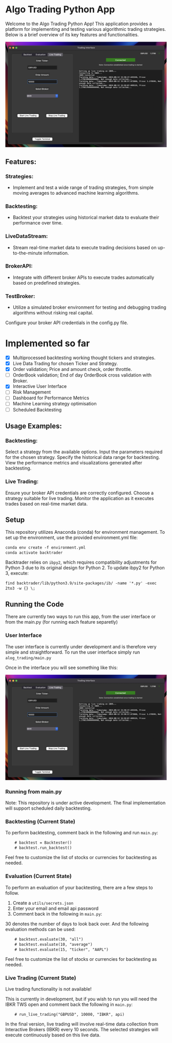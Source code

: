 # Algo Trading Python App

Welcome to the Algo Trading Python App! This application provides a platform for implementing and testing various algorithmic trading strategies. Below is a brief overview of its key features and functionalities.

![screenshot](user_interface_screenshot.png)

## Features:
### Strategies:
- Implement and test a wide range of trading strategies, from simple moving averages to advanced machine learning algorithms.
### Backtesting:
- Backtest your strategies using historical market data to evaluate their performance over time.
### LiveDataStream:
- Stream real-time market data to execute trading decisions based on up-to-the-minute information.
### BrokerAPI:
- Integrate with different broker APIs to execute trades automatically based on predefined strategies.
### TestBroker:
- Utilize a simulated broker environment for testing and debugging trading algorithms without risking real capital.

Configure your broker API credentials in the config.py file.

# Implemented so far
- [x] Multiprocessed backtesting working thought tickers and strategies.
- [x] Live Data Trading for chosen Ticker and Strategy.
- [x] Order validation; Price and amount check, order throttle.
- [ ] OrderBook validation; End of day OrderBook cross validation with Broker.
- [x] Interactive User Interface
- [ ] Risk Management
- [ ] Dashboard for Performance Metrics
- [ ] Machine Learning strategy optimisation
- [ ] Scheduled Backtesting

## Usage Examples:
### Backtesting:
Select a strategy from the available options.
Input the parameters required for the chosen strategy.
Specify the historical data range for backtesting.
View the performance metrics and visualizations generated after backtesting.

### Live Trading:
Ensure your broker API credentials are correctly configured.
Choose a strategy suitable for live trading.
Monitor the application as it executes trades based on real-time market data.


## Setup
This repository utilizes Anaconda (conda) for environment management. To set up the environment, use the provided environment.yml file:

```
conda env create -f environment.yml
conda activate backtrader
```

Backtrader relies on ```ibpy2```, which requires compatibility adjustments for Python 3 due to its original design for Python 2. To update ibpy2 for Python 3, execute:

```
find backtrader/lib/python3.9/site-packages/ib/ -name '*.py' -exec 2to3 -w {} \;
```

## Running the Code
There are currently two ways to run this app, from the user interface or from the main.py (for running each feature separetly)

### User Interface
The user interface is currently under development and is therefore very simple and straightforward. To run the user interface simply run ```alog_trading/main.py```

Once in the interface you will see something like this:

![screenshot](user_interface_screenshot.png)


### Running from main.py
Note: This repository is under active development. The final implementation will support scheduled daily backtesting.

### Backtesting (Current State)
To perform backtesting, comment back in the following and run ```main.py```:


```
    # backtest = Backtester()
    # backtest.run_backtest()
```

Feel free to customize the list of stocks or currencies for backtesting as needed.

### Evaluation (Current State)
To perform an evaluation of your backtesting, there are a few steps to follow.

1. Create a ```utils/secrets.json```
2. Enter your email and email api password
3. Comment back in the following in ```main.py```:

30 denotes the number of days to look back over. And the following evaluation methods can be used:

```
    # backtest.evaluate(30, "all")
    # backtest.evaluate(10, "average")
    # backtest.evaluate(15, "ticker", "AAPL")
```

Feel free to customize the list of stocks or currencies for backtesting as needed.

### Live Trading (Current State)
Live trading functionality is not available!

This is currently in development, but if you wish to run you will need the IBKR TWS open and comment back the following in ```main.py```:

```
    # run_live_trading("GBPUSD", 10000, "IBKR", api)
```

In the final version, live trading will involve real-time data collection from Interactive Brokers (IBKR) every 10 seconds. The selected strategies will execute continuously based on this live data.
